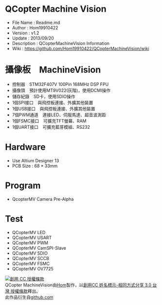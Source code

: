 ﻿QCopter Machine Vision
========
* File Name   : Readme.md
* Author      : Hom19910422
* Version     : v1.2
* Update      : 2013/09/20
* Description : QCopterMachineVision Information
* Wiki        : https://github.com/Hom19910422/QCopterMachineVision/wiki

攝像板　MachineVision
========
* 控制器　STM32F407V 100Pin 168MHz DSP FPU
* 攝像頭　預計使用MT9V022(灰階)，使用DCMI操作
* 儲存紀錄　SD卡，使用SDIO操作
* 1個SPI接口　與飛控板連接、外擴其他裝置
* 1個USB接口　與飛控板連接、外擴其他裝置
* 7個PWM通道　連接LED、伺服馬達、超音波測距
* 1個FSMC接口　可擴充TFT螢幕、RAM
* 1個UART接口　可擴充藍芽模組、RS232

Hardware
========
* Use Altium Designer 13
* PCB Size : 68 * 33mm

Program
========
* QcopterMV Camera Pre-Alpha

Test
========
* QCopterMV LED
* QCopterMV USART
* QCopterMV PWM
* QCopterMV CamSPI-Slave
* QCopterMV SDIO
* QCopterMV SCCB
* QCopterMV FSMC
* QCopterMV OV7725
  
  
<a rel="license" href="http://creativecommons.org/licenses/by-sa/3.0/tw/deed.zh_TW"><img alt="創用 CC 授權條款" style="border-width:0" src="http://i.creativecommons.org/l/by-sa/3.0/tw/88x31.png" /></a><br /><span xmlns:dct="http://purl.org/dc/terms/" property="dct:title">QCopter MachineVision</span>由<a xmlns:cc="http://creativecommons.org/ns#" href="https://plus.google.com/u/0/112822505513154783828/posts" property="cc:attributionName" rel="cc:attributionURL">Hom</a>製作，以<a rel="license" href="http://creativecommons.org/licenses/by-sa/3.0/tw/deed.zh_TW">創用CC 姓名標示-相同方式分享 3.0 台灣 授權條款</a>釋出。<br />此作品衍生自<a xmlns:dct="http://purl.org/dc/terms/" href="https://github.com/Hom19910422" rel="dct:source">github.com</a>